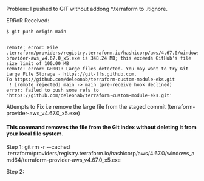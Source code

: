 Problem: I pushed to GIT without addong *.terraform to .itignore.

ERRoR Received:
```
$ git push origin main


remote: error: File .terraform/providers/registry.terraform.io/hashicorp/aws/4.67.0/windows_amd64/terraform-provider-aws_v4.67.0_x5.exe is 348.24 MB; this exceeds GitHub's file size limit of 100.00 MB
remote: error: GH001: Large files detected. You may want to try Git Large File Storage - https://git-lfs.github.com.
To https://github.com/deleonab/terraform-custom-module-eks.git
 ! [remote rejected] main -> main (pre-receive hook declined)
error: failed to push some refs to 'https://github.com/deleonab/terraform-custom-module-eks.git'
```


Attempts to Fix i.e remove the large file from the staged commit (terraform-provider-aws_v4.67.0_x5.exe)

#### This command removes the file from the Git index without deleting it from your local file system.
Step 1: git rm -r --cached .terraform/providers/registry.terraform.io/hashicorp/aws/4.67.0/windows_amd64/terraform-provider-aws_v4.67.0_x5.exe

Step 2: 